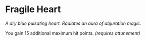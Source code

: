 # Fragile Heart

*A dry blue pulsating heart. Radiates an aura of abjuration magic.*

You gain 15 additional maximum hit points. *(requires attunement)*
